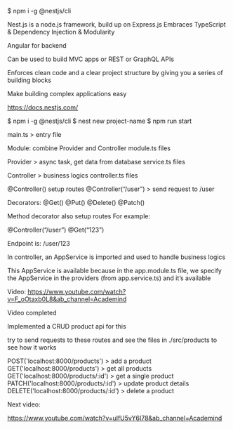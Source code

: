 $ npm i -g @nestjs/cli

Nest.js is a node.js framework, build up on Express.js
Embraces TypeScript & Dependency Injection & Modularity

Angular for backend

Can be used to build MVC apps or REST or GraphQL APIs

Enforces clean code and a clear project structure by giving you a series of building blocks

Make building complex applications easy

https://docs.nestjs.com/

$ npm i -g @nestjs/cli
$ nest new project-name
$ npm run start

main.ts > entry file

Module: combine Provider and Controller
module.ts files

Provider > async task, get data from database
service.ts files

Controller > business logics
controller.ts files

@Controller() setup routes
@Controller(“/user”) > send request to /user

Decorators:
@Get()
@Put()
@Delete()
@Patch()

Method decorator also setup routes
For example:

@Controller(“/user”)
@Get(“123”)

Endpoint is: /user/123

In controller, an AppService is imported and used to handle business logics

This AppService is available because in the app.module.ts file, we specify the AppService in the providers (from app.service.ts) and it’s available

Video: https://www.youtube.com/watch?v=F_oOtaxb0L8&ab_channel=Academind

Video completed

Implemented a CRUD product api for this

try to send requests to these routes and see the files in ./src/products
to see how it works

POST('localhost:8000/products') > add a product
GET('localhost:8000/products') > get all products
GET('localhost:8000/products/:id') > get a single product
PATCH('localhost:8000/products/:id') > update product details
DELETE('localhost:8000/products/:id') > delete a product

Next video:

https://www.youtube.com/watch?v=ulfU5vY6I78&ab_channel=Academind
